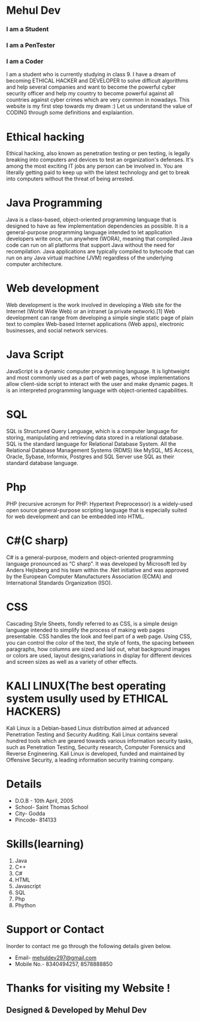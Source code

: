 # Mehul Dev
### I am a Student
### I am a PenTester
### I am a Coder

I am a student who is currently studying in class 9. I have a dream of becoming ETHICAL HACKER and DEVELOPER to solve difficult algorithms and help several companies and want to become the powerful cyber security officer and help my country to become powerful against all countries against cyber crimes which are very common in nowadays. This website is my first step towards my dream :) 
Let us understand the value of CODING through some definitions and explaiantion.

# Ethical hacking
Ethical hacking, also known as penetration testing or pen testing, is legally breaking into computers and devices to test an organization's defenses. It's among the most exciting IT jobs any person can be involved in. You are literally getting paid to keep up with the latest technology and get to break into computers without the threat of being arrested. 

# Java Programming
Java is a class-based, object-oriented programming language that is designed to have as few implementation dependencies as possible. It is a general-purpose programming language intended to let application developers write once, run anywhere (WORA), meaning that compiled Java code can run on all platforms that support Java without the need for recompilation. Java applications are typically compiled to bytecode that can run on any Java virtual machine (JVM) regardless of the underlying computer architecture.

# Web development
Web development is the work involved in developing a Web site for the Internet (World Wide Web) or an intranet (a private network).[1] Web development can range from developing a simple single static page of plain text to complex Web-based Internet applications (Web apps), electronic businesses, and social network services.

# Java Script
JavaScript is a dynamic computer programming language. It is lightweight and most commonly used as a part of web pages, whose implementations allow client-side script to interact with the user and make dynamic pages. It is an interpreted programming language with object-oriented capabilities.

# SQL
SQL is Structured Query Language, which is a computer language for storing, manipulating and retrieving data stored in a relational database.
SQL is the standard language for Relational Database System. All the Relational Database Management Systems (RDMS) like MySQL, MS Access, Oracle, Sybase, Informix, Postgres and SQL Server use SQL as their standard database language.

# Php
PHP (recursive acronym for PHP: Hypertext Preprocessor) is a widely-used open source general-purpose scripting language that is especially suited for web development and can be embedded into HTML.

# C#(C sharp)
C# is a general-purpose, modern and object-oriented programming language pronounced as “C sharp”. It was developed by Microsoft led by Anders Hejlsberg and his team within the .Net initiative and was approved by the European Computer Manufacturers Association (ECMA) and International Standards Organization (ISO).

# CSS
Cascading Style Sheets, fondly referred to as CSS, is a simple design language intended to simplify the process of making web pages presentable.
CSS handles the look and feel part of a web page. Using CSS, you can control the color of the text, the style of fonts, the spacing between paragraphs, how columns are sized and laid out, what background images or colors are used, layout designs,variations in display for different devices and screen sizes as well as a variety of other effects.

# KALI LINUX(The best operating system usully used by ETHICAL HACKERS)
Kali Linux is a Debian-based Linux distribution aimed at advanced Penetration Testing and Security Auditing. Kali Linux contains several hundred tools which are geared towards various information security tasks, such as Penetration Testing, Security research, Computer Forensics and Reverse Engineering. Kali Linux is developed, funded and maintained by Offensive Security, a leading information security training company.

#  Details
- D.O.B - 10th April, 2005 
- School- Saint Thomas School 
- City- Godda 
- Pincode- 814133 

# Skills(learning)
1. Java
2. C++
3. C#
4. HTML
5. Javascript
6. SQL
7. Php
8. Phython

# Support or Contact
Inorder to contact me go through the following details given below.
- Email- mehuldev297@gmail.com 
- Mobile No.- 8340494257, 8578888850 

# Thanks for visiting my Website !

## Designed & Developed by Mehul Dev
